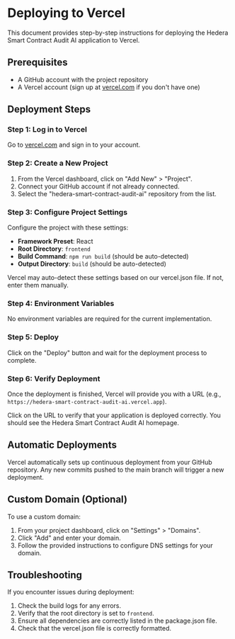 # Deploying to Vercel

This document provides step-by-step instructions for deploying the Hedera Smart Contract Audit AI application to Vercel.

## Prerequisites

- A GitHub account with the project repository
- A Vercel account (sign up at [vercel.com](https://vercel.com) if you don't have one)

## Deployment Steps

### Step 1: Log in to Vercel

Go to [vercel.com](https://vercel.com) and sign in to your account.

### Step 2: Create a New Project

1. From the Vercel dashboard, click on "Add New" > "Project".
2. Connect your GitHub account if not already connected.
3. Select the "hedera-smart-contract-audit-ai" repository from the list.

### Step 3: Configure Project Settings

Configure the project with these settings:

- **Framework Preset**: React
- **Root Directory**: `frontend`
- **Build Command**: `npm run build` (should be auto-detected)
- **Output Directory**: `build` (should be auto-detected)

Vercel may auto-detect these settings based on our vercel.json file. If not, enter them manually.

### Step 4: Environment Variables

No environment variables are required for the current implementation.

### Step 5: Deploy

Click on the "Deploy" button and wait for the deployment process to complete.

### Step 6: Verify Deployment

Once the deployment is finished, Vercel will provide you with a URL (e.g., `https://hedera-smart-contract-audit-ai.vercel.app`).

Click on the URL to verify that your application is deployed correctly. You should see the Hedera Smart Contract Audit AI homepage.

## Automatic Deployments

Vercel automatically sets up continuous deployment from your GitHub repository. Any new commits pushed to the main branch will trigger a new deployment.

## Custom Domain (Optional)

To use a custom domain:

1. From your project dashboard, click on "Settings" > "Domains".
2. Click "Add" and enter your domain.
3. Follow the provided instructions to configure DNS settings for your domain.

## Troubleshooting

If you encounter issues during deployment:

1. Check the build logs for any errors.
2. Verify that the root directory is set to `frontend`.
3. Ensure all dependencies are correctly listed in the package.json file.
4. Check that the vercel.json file is correctly formatted. 